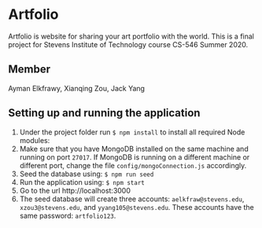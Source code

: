 # Artfolio

Artfolio is website for sharing your art portfolio with the world. This is a final project for Stevens Institute of Technology course CS-546 Summer 2020.

## Member
Ayman Elkfrawy, Xianqing Zou, Jack Yang

## Setting up and running the application
1. Under the project folder run `$ npm install` to install all required Node modules: 
2. Make sure that you have MongoDB installed on the same machine and running on port `27017`. If MongoDB is running on a different machine or different port, change the file `config/mongoConnection.js` accordingly. 
3. Seed the database using: `$ npm run seed`
4. Run the application using: `$ npm start`
5. Go to the url http://localhost:3000
6. The seed database will create three accounts: `aelkfraw@stevens.edu`, `xzou3@stevens.edu`, and `yyang105@stevens.edu`. These accounts have the same password: `artfolio123`.
